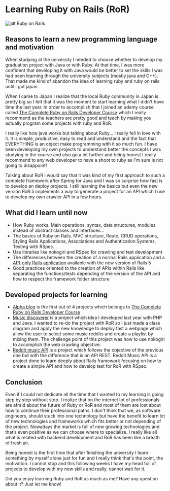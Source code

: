 # Learning Ruby on Rails (RoR)
![alt Ruby on Rails](http://programacion.net/files/article/20151023121029_rubyrails.png)
## Reasons to learn a new programming language and motivation
When studying at the university I needed to choose whether to develop my graduation project with Java or with Ruby. At that time, I was more confident that developing it with Java would be better to set the skills I was had been learning through the university subjects (mostly java and C++). That made me kind of abandon the idea of learning ruby and ruby on rails until I got japan. 

When I came to Japan I realize that the local Ruby community in Japan is pretty big so I felt that it was the moment to start learning what I didn't have time the last year. In order to accomplish that I joined an udemy course called [The Complete Ruby on Rails Developer Course](https://www.udemy.com/the-complete-ruby-on-rails-developer-course) which I really recommend as the teachers are pretty good and teach by making you actually program some projects with ruby and RoR.

I really like how java works but talking about Ruby... I really fell in love with it. It is simple, productive, easy to read and understand and the fact that EVERYTHING is an object make programming with it so much fun. I have been developing my own projects to understand better the concepts I was studying in the course and also go a bit further and being honest I really recommend to any web developer to have a shoot to ruby as I'm sure is not going to disappoint!

Talking about RoR I would say that it was kind of my first approach to such a complete framework after Spring for Java and I was so surprise how fast is to develop an deploy projects. I still learning the basics but even the new version RoR 5 implements a way to generate a project for an API which I use to develop my own crawler API in a few hours.
## What did I learn until now
 - How Ruby works. Main operations, syntax, data structures, modules instead of abstract classes and interfaces...
 - The basics of Ruby on Rails. MVC structure, Route, CRUD operations, Styling Rails Applications, Associations and Authentication Systems, Testing with RSpec...
 - Use libraries like nokogiri and RSpec for crawling and test development
 - The differences between the creation of a normal Rails application and a [API-only Rails application](http://edgeguides.rubyonrails.org/api_app.html) available with the new version of Rails 5
 - Good practices oriented to the creation of APIs within Rails like separating the functions/tests depending of the version of the API and how to respect the framework folder structure

## Developed projects for learning
- [Alpha blog](https://github.com/jdecastroc/alpha-blog) is the first out of 4 projects which belongs to [The Complete Ruby on Rails Developer Course](https://www.udemy.com/the-complete-ruby-on-rails-developer-course) 
- [Music discoverer](https://github.com/jdecastroc/music-discoverer) is a project which idea I developed last year with PHP and Java. I wanted to re-do the project with RoR so I just made a class diagram and apply the new knowledge to deploy fast a webpage which allow the user to select some music reddits and create a playlist by mixing them. The challenge point of this project was how to use nokogiri to accomplish the web crawling objective.
- [Reddit music API](https://github.com/jdecastroc/reddit-music-api) is a project which follows the objective of the previous one but with the difference that is an API REST. Reddit Music API is a project done to learn deeply about Rails framework focusing on how to create a simple API and how to develop test for RoR with RSpec.

## Conclusion
Even if I could not dedicate all the time that I wanted to my learning is going step by step without stop. I realize that on the internet lot of professionals are afraid about the future of Ruby or RoR and most of them are lost about how to continue their professional paths. I don't think that we, as software engineers, should stuck into one technology but have the benefit to learn lot of new technologies and frameworks which fits better or not depending of the project. Nowadays the market is full of new growing technologies and that’s even positive as we can choose where to specialize. I really like all what is related with backend development and RoR has been like a breath of fresh air.

Being honest is the first time that after finishing the university I learn something by myself alone just for fun and I really think that's the point, the motivation. I cannot stop and this following weeks I have my head full of projects to develop with my new skills and really, cannot wait for it.

Did you enjoy learning Ruby and RoR as much as me? Have any question about it? Just let me know!






